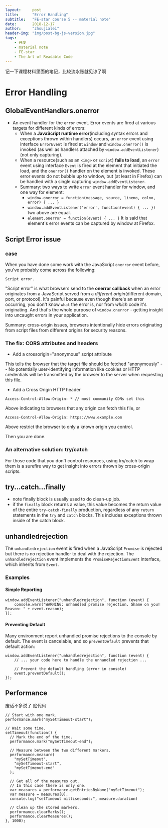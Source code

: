 ```yaml
---
layout:     post
title:      "Error Handling"
subtitle:   "FE-star course 5 -- material note"
date:       2018-12-17
author:     "zhoujialei"
header-img: "img/post-bg-js-version.jpg"
tags:
    - 开发
    - material note
    - FE-star
    - The Art of Readable Code
---
```


记一下课程材料里面的笔记，比较流水账就见谅了啊

# Error Handling

## GlobalEventHandlers.onerror

* An event handler for the `error` event. Error events are fired at various targets for different kinds of errors:
    * When a **JavaScript runtime error**(including syntax errors and exceptions thrown within handlers) occurs, an `error` event using interface `ErrorEvent` is fired at `window` and `window.onerror()` is invoked (as well as handlers attached by `window.addEventListener`)(not only capturing).
    * When a resource(such as an `<img>` or `script`) **fails to load**, an `error` event using interface `Event` is fired at the element that initiated the load, and the `onerror()` handler on the element is invoked. These error events do not bubble up to window, but (at least in Firefox) can be handled with a single capturing `window.addEventListener`.
    * Summary: two ways to write `error` event handler for window, and one way for element:
        * `window.onerror = function(message, source, lineno, colno, error) { ... }`
        * `window.addEventListener('error', function(event) { ... })`
        two above are equal.
        * `element.onerror = function(event) { ... }`
        It is said that element's error events can be captured by window at Firefox.

## Script Error issue

### case

When you have done some work with the JavaScript `onerror` event before, you've probably come across the following:

```
Script error.
```

"Script error" is what browsers send to the **onerror callback** when an error originates from a JavaScript served from a *different origin*(different domain, port, or protocol). It's painful because even though there's an error occurring, you don't know `what` the error is, nor from *which* code it's originating. And that's the whole purpose of `window.onerror` - getting insight into uncaught errors in your application.

Summary: cross-origin issues, browsers intentionally hide errors originating from script files from different origins for security reasons.

### The fix: CORS attributes and headers

* Add a crossorigin="anonymous" script attribute

This tells the browser that the target file should be fetched "anonymously" -- No potentially user-identifying information like cookies or HTTP credentials will be transmitted by the browser to the server when requesting this file.

* Add a Cross Origin HTTP header

```
Access-Control-Allow-Origin: * // most community CDNs set this
```

Above indicating to browsers that any origin can fetch this file, or

```
Access-Control-Allow-Origin: https://www.example.com
```

Above restrict the browser to only a known origin you control.

Then you are done.

### An alternative solution: try/catch

For those code that you don't control resources, using try/catch to wrap them is a surefire way to get insight into errors thrown by cross-origin scripts.

## try...catch...finally

* note finally block is usually used to do clean-up job.
* if the `finally` block returns a value, this value becomes the return value of the entire `try-catch-finally` production, regardless of any `return` statements in the `try` and `catch` blocks. This includes exceptions thrown inside of the catch block.

## unhandledrejection

The `unhandledrejection` event is fired when a JavaScript `Promise` is rejected but there is no rejection handler to deal with the rejection. The `unhandledrejection` event implements the `PromiseRejectionEvent` interface, which inherits from `Event`.

### Examples

#### Simple Reporting

```
window.addEventListener("unhandledrejection", function (event) {
    console.warn("WARNING: unhandled promise rejection. Shame on you! Reason: " + event.reason);
});
```

#### Preventing Default

Many environment report unhandled promise rejections to the console by default. The event is cancelable, and so `preventDefault` prevents that default action:

```
window.addEventListener("unhandledrejection", function (event) {
    // ... your code here to handle the unhandled rejection ...

    // Prevent the default handling (error in console)
    event.preventDefault();
});
```

## Performance

废话不多说了 贴代码

```
// Start with one mark.
performance.mark("mySetTimeout-start");

// Wait some time.
setTimeout(function() {
  // Mark the end of the time.
  performance.mark("mySetTimeout-end");

  // Measure between the two different markers.
  performance.measure(
    "mySetTimeout",
    "mySetTimeout-start",
    "mySetTimeout-end"
  );

  // Get all of the measures out.
  // In this case there is only one.
  var measures = performance.getEntriesByName("mySetTimeout");
  var measure = measures[0];
  console.log("setTimeout milliseconds:", measure.duration)

  // Clean up the stored markers.
  performance.clearMarks();
  performance.clearMeasures();
}, 1000);
```
